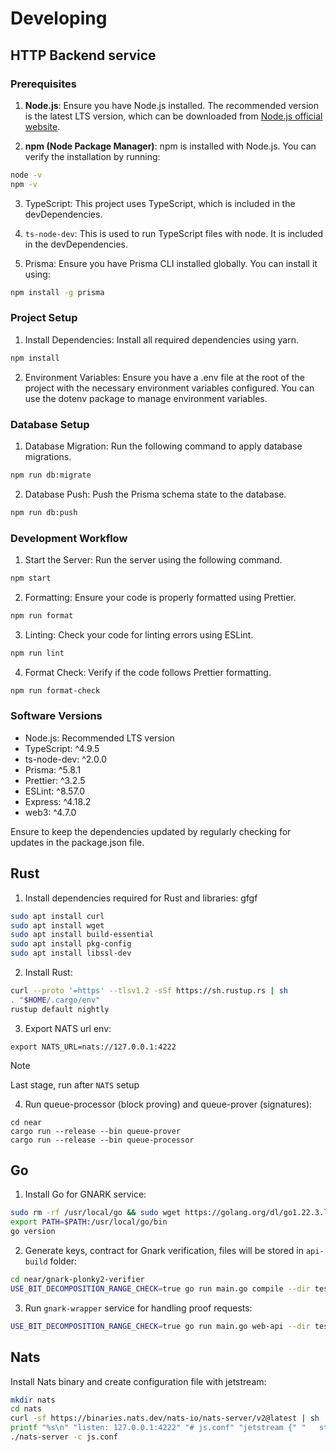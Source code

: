 
# Developing

## HTTP Backend service

### Prerequisites

1. **Node.js**: Ensure you have Node.js installed. The recommended version is the latest LTS version, which can be downloaded from [Node.js official website](https://nodejs.org/).

2. **npm (Node Package Manager)**: npm is installed with Node.js. You can verify the installation by running:
```bash
node -v
npm -v
```
3. TypeScript: This project uses TypeScript, which is included in the devDependencies.

4. `ts-node-dev`: This is used to run TypeScript files with node. It is included in the devDependencies.

5. Prisma: Ensure you have Prisma CLI installed globally. You can install it using:
```bash
npm install -g prisma
```
### Project Setup

1. Install Dependencies: Install all required dependencies using yarn.
```bash
npm install
```
2. Environment Variables: Ensure you have a .env file at the root of the project with the necessary environment variables configured. You can use the dotenv package to manage environment variables.

### Database Setup

1. Database Migration: Run the following command to apply database migrations.
```bash
npm run db:migrate
```
2. Database Push: Push the Prisma schema state to the database.
```bash
npm run db:push
```

### Development Workflow

1. Start the Server: Run the server using the following command.
```bash
npm start
```
2. Formatting: Ensure your code is properly formatted using Prettier.
```bash
npm run format
```
3. Linting: Check your code for linting errors using ESLint.
```bash
npm run lint
```
4. Format Check: Verify if the code follows Prettier formatting.
```bash
npm run format-check
```

### Software Versions

- Node.js: Recommended LTS version
- TypeScript: ^4.9.5
- ts-node-dev: ^2.0.0
- Prisma: ^5.8.1
- Prettier: ^3.2.5
- ESLint: ^8.57.0
- Express: ^4.18.2
- web3: ^4.7.0

Ensure to keep the dependencies updated by regularly checking for updates in the package.json file.


## Rust

 1. Install dependencies required for Rust and libraries: gfgf
```bash
sudo apt install curl
sudo apt install wget
sudo apt install build-essential
sudo apt install pkg-config
sudo apt install libssl-dev
```
 2. Install Rust:
```bash
curl --proto '=https' --tlsv1.2 -sSf https://sh.rustup.rs | sh
. "$HOME/.cargo/env"
rustup default nightly
```
 3. Export NATS url env:
```
export NATS_URL=nats://127.0.0.1:4222
```
> [!NOTE]
> Last stage, run after `NATS` setup
 4. Run queue-processor (block proving) and queue-prover (signatures):
```
cd near
cargo run --release --bin queue-prover
cargo run --release --bin queue-processor
```

## Go

 1. Install Go for GNARK service:
 ```bash
sudo rm -rf /usr/local/go && sudo wget https://golang.org/dl/go1.22.3.linux-amd64.tar.gz && sudo tar -C /usr/local -xzf go1.22.3.linux-amd64.tar.gz && sudo rm go1.22.3.linux-amd64.tar.gz
export PATH=$PATH:/usr/local/go/bin
go version
```
 2. Generate keys, contract for Gnark verification, files will be stored in `api-build` folder:
```bash
cd near/gnark-plonky2-verifier
USE_BIT_DECOMPOSITION_RANGE_CHECK=true go run main.go compile --dir testdata/test_circuit
```
 3. Run `gnark-wrapper` service for handling proof requests:
```bash
USE_BIT_DECOMPOSITION_RANGE_CHECK=true go run main.go web-api --dir testdata/test_circuit
```

## Nats

Install Nats binary and create configuration file with jetstream:
```bash
mkdir nats
cd nats
curl -sf https://binaries.nats.dev/nats-io/nats-server/v2@latest | sh
printf "%s\n" "listen: 127.0.0.1:4222" "# js.conf" "jetstream {" "   store_dir=nats" "}" > js.conf
./nats-server -c js.conf
```